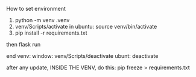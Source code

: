 How to set environment
1. python -m venv .venv
2. venv/Scripts/activate
   in ubuntu: source venv/bin/activate
3. pip install -r requirements.txt

then flask run

end venv:
   window: venv/Scripts/deactivate
   ubunt: deactivate

after any update, INSIDE THE VENV, do this:
pip freeze > requirements.txt 
